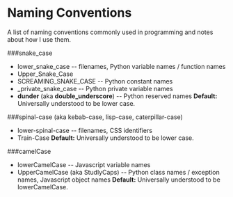 Naming Conventions
==================

A list of naming conventions commonly used in programming and notes about how I use them.

###snake_case
* lower_snake_case -- filenames, Python variable names / function names
* Upper_Snake_Case
* SCREAMING_SNAKE_CASE -- Python constant names
* _private_snake_case -- Python private variable names
* __dunder__ (aka __double_underscore__) -- Python reserved names
**Default:** Universally understood to be lower case.
 
###spinal-case
(aka kebab-case, lisp-case, caterpillar-case)
* lower-spinal-case -- filenames, CSS identifiers
* Train-Case
**Default:** Universally understood to be lower case.
 
###camelCase
* lowerCamelCase -- Javascript variable names
* UpperCamelCase (aka StudlyCaps) -- Python class names / exception names, Javascript object names
**Default:** Universally understood to be lowerCamelCase.
